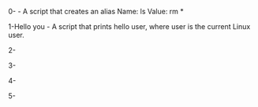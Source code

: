 0-<o> - A script that creates an alias
Name: ls
Value: rm *

1-Hello you - A script that prints hello user, where user is the current Linux user.

2-

3-

4-

5-
